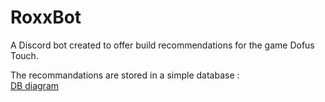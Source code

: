 # RoxxBot
A Discord bot created to offer build recommendations for the game Dofus Touch.

The recommandations are stored in a simple database :   
[DB diagram](https://dbdiagram.io/d/PanoDB-67c5d9b5263d6cf9a010af9b)
<!-- 
```mermaid
erDiagram
    STUFF {
        DB_id INT PK
        DB_surl CHAR
        Nom VARCHAR
        PA INT
        PM INT
        PO INT
        Invo INT
    }
    ELEMENT {
        ElementID INT PK
        Nom VARCHAR
    }
    STUFF_ELEMENT {
        ElementID INT FK
        DB_id INT FK
    }
    CLASSE {
        ClasseID INT PK
        Nom VARCHAR
    }
    STUFF_CLASSE {
        ClasseID INT FK
        DB_id INT FK
    }

    STUFF_ELEMENT }|..|{ STUFF : has
    STUFF_ELEMENT }|..|{ ELEMENT : relates
    STUFF_CLASSE }|..|{ STUFF : has
    STUFF_CLASSE }|..|{ CLASSE : relates -->
